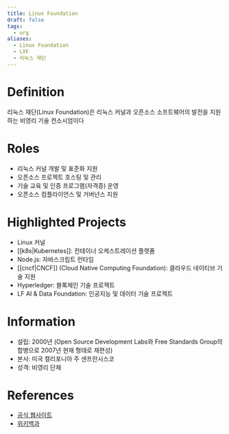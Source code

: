 ```yaml
---
title: Linux Foundation
draft: false
tags:
  - org
aliases:
  - Linux Foundation
  - LXF
  - 리눅스 재단
---
```


# Definition
리눅스 재단(Linux Foundation)은 리눅스 커널과 오픈소스 소프트웨어의 발전을 지원하는 비영리 기술 컨소시엄이다

# Roles
- 리눅스 커널 개발 및 표준화 지원
- 오픈소스 프로젝트 호스팅 및 관리
- 기술 교육 및 인증 프로그램(자격증) 운영
- 오픈소스 컴플라이언스 및 거버넌스 지원

# Highlighted Projects
- Linux 커널
- [[k8s|Kubernetes]]: 컨테이너 오케스트레이션 플랫폼
- Node.js: 자바스크립트 런타임
- [[cncf|CNCF]] (Cloud Native Computing Foundation): 클라우드 네이티브 기술 지원
- Hyperledger: 블록체인 기술 프로젝트
- LF AI & Data Foundation: 인공지능 및 데이터 기술 프로젝트

# Information
- 설립: 2000년 (Open Source Development Labs와 Free Standards Group의 합병으로 2007년 현재 형태로 재편성)
- 본사: 미국 캘리포니아 주 샌프란시스코
- 성격: 비영리 단체

# References
- [공식 웹사이트](https://www.linuxfoundation.org)
- [위키백과](https://en.wikipedia.org/wiki/Linux_Foundation)
